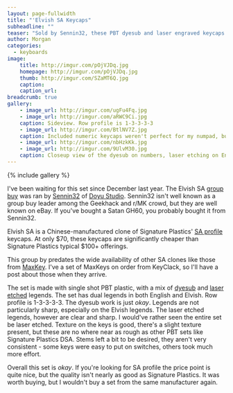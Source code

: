```yaml
---
layout: page-fullwidth
title: "'Elvish SA Keycaps"
subheadline: ""
teaser: "Sold by Sennin32, these PBT dyesub and laser engraved keycaps are budget friendly, and pretty decent."
author: Morgan
categories:
  - keyboards
image:
    title: http://imgur.com/pOjVJDq.jpg
    homepage: http://imgur.com/pOjVJDq.jpg
    thumb: http://imgur.com/SZaMT6Q.jpg
    caption:
    caption_url:
breadcrumb: true
gallery:
    - image_url: http://imgur.com/ugFu4Fq.jpg
    - image_url: http://imgur.com/aRWC9Ci.jpg
    caption: Sideview. Row profile is 1-3-3-3-3
    - image_url: http://imgur.com/BtlNV7Z.jpg
    caption: Included numeric keycaps weren't perfect for my numpad, but I made it work.
    - image_url: http://imgur.com/nbHzkKk.jpg
    - image_url: http://imgur.com/9UlvM30.jpg
    caption: Closeup view of the dyesub on numbers, laser etching on Enter.
---
```


{% include gallery %}

I've been waiting for this set since December last year. The Elvish SA [group buy](https://geekhack.org/index.php?topic=86395.0) was ran by [Sennin32](http://www.ebay.com/usr/sennin32) of [Doyu Studio](https://shopkey.doyustudio.com/). Sennin32 isn't well known as a group buy leader among the Geekhack and r/MK crowd, but they are well known on eBay. If you've bought a Satan GH60, you probably bought it from Sennin32.

Elvish SA is a Chinese-manufactured clone of Signature Plastics' [SA profile](http://keycapsdirect.com/key-caps.php) keycaps. At only $70, these keycaps are significantly cheaper than Signature Plastics typical $100+ offerings.

This group by predates the wide availability of other SA clones like those from [MaxKey](https://www.old.keyclack.com/product/group-buy-maxkey-sa/). I've a set of MaxKeys on order from KeyClack, so I'll have a post about those when they arrive.

The set is made with single shot PBT plastic, with a mix of [dyesub](https://deskthority.net/wiki/Keycap_printing#Dye_sublimation) and [laser etched](https://deskthority.net/wiki/Keycap_printing#Engraving) legends. The set has dual legends in both English and Elvish. Row profile is 1-3-3-3-3. The dyesub work is just _okay_. Legends are not particularly sharp, especially on the Elvish legends. The laser etched legends, however are clear and sharp. I would've rather seen the entire set be laser etched. Texture on the keys is good, there's a slight texture present, but these are no where near as rough as other PBT sets like Signature Plastics DSA. Stems left a bit to be desired, they aren't very consistent - some keys were easy to put on switches, others took much more effort.

Overall this set is _okay_. If you're looking for SA profile the price point is quite nice, but the quality isn't nearly as good as Signature Plastics. It was worth buying, but I wouldn't buy a set from the same manufacturer again.
